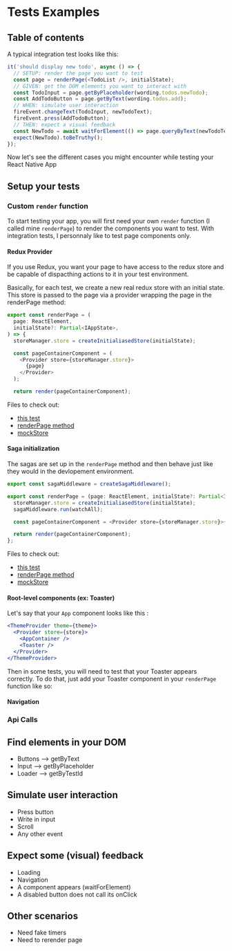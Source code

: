 # Tests Examples

## Table of contents

A typical integration test looks like this:

```typescript
it('should display new todo', async () => {
  // SETUP: render the page you want to test
  const page = renderPage(<TodoList />, initialState);
  // GIVEN: get the DOM elements you want to interact with
  const TodoInput = page.getByPlaceholder(wording.todos.newTodo);
  const AddTodoButton = page.getByText(wording.todos.add);
  // WHEN: simulate user interaction
  fireEvent.changeText(TodoInput, newTodoText);
  fireEvent.press(AddTodoButton);
  // THEN: expect a visual feedback
  const NewTodo = await waitForElement(() => page.queryByText(newTodoText));
  expect(NewTodo).toBeTruthy();
});
```

Now let's see the different cases you might encounter while testing your React Native App

## Setup your tests

### Custom `render` function

To start testing your app, you will first need your own `render` function (I called mine `renderPage`) to render the components you want to test. With integration tests, I personnaly like to test page components only.

#### Redux Provider

If you use Redux, you want your page to have access to the redux store and be capable of dispacthing actions to it in your test environment.

Basically, for each test, we create a new real redux store with an initial state.
This store is passed to the page via a provider wrapping the page in the renderPage method:

```typescript
export const renderPage = (
  page: ReactElement,
  initialState?: Partial<IAppState>,
) => {
  storeManager.store = createInitialiasedStore(initialState);

  const pageContainerComponent = (
    <Provider store={storeManager.store}>
      {page}
    </Provider>
  );

  return render(pageContainerComponent);
```

Files to check out:

- [this test](../../pages/TodoList/__tests__/TodoList.test.tsx)
- [renderPage method](./helpers.tsx)
- [mockStore](./mockStore.ts)

#### Saga initialization

The sagas are set up in the `renderPage` method and then behave just like they would in the devlopement environment.

```typescript
export const sagaMiddleware = createSagaMiddleware();

export const renderPage = (page: ReactElement, initialState?: Partial<IAppState>) => {
  storeManager.store = createInitialiasedStore(initialState);
  sagaMiddleware.run(watchAll);

  const pageContainerComponent = <Provider store={storeManager.store}>{page}</Provider>;

  return render(pageContainerComponent);
};
```

Files to check out:

- [this test](../../pages/Subscription/__tests__/Subscription.test.tsx)
- [renderPage method](./helpers.tsx)
- [mockStore](./mockStore.ts)

#### Root-level components (ex: Toaster)

Let's say that your `App` component looks like this :

```jsx
<ThemeProvider theme={theme}>
  <Provider store={store}>
    <AppContainer />
    <Toaster />
  </Provider>
</ThemeProvider>
```

Then in some tests, you will need to test that your Toaster appears correctly. To do that, just add your Toaster component in your `renderPage` function like so:

#### Navigation

### Api Calls

## Find elements in your DOM

- Buttons --> getByText
- Input --> getByPlaceholder
- Loader --> getByTestId

## Simulate user interaction

- Press button
- Write in input
- Scroll
- Any other event

## Expect some (visual) feedback

- Loading
- Navigation
- A component appears (waitForElement)
- A disabled button does not call its onClick

## Other scenarios

- Need fake timers
- Need to rerender page

```

```
